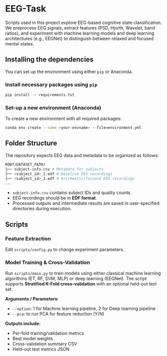# EEG-Task

Scripts used in this project explore EEG-based cognitive state classification. We preprocess EEG signals, extract features (PSD, Hjorth, Wavelet, band ratios), and experiment with machine learning models and deep learning architectures (e.g., EEGNet) to distinguish between relaxed and focused mental states.

## Installing the dependencies

You can set up the environment using either `pip` or Anaconda.

### Install necessary packages using `pip`

```bash
pip install -r requirements.txt
```

### Set-up a new environment (Anaconda)

To create a new environment with all required packages:

```bash
conda env create --name <your-envname> --file=environment.yml
```

## Folder Structure

The repository expects EEG data and metadata to be organized as follows:
```bash
ROOT/DATASET_PATH/
├── subject-info.csv # Metadata for subjects
├── <subject_id>_1.edf # Baseline EEG recordings
├── <subject_id>_2.edf # Arithmetic/focused EEG recordings
...
```

- `subject-info.csv` contains subject IDs and quality counts.  
- EEG recordings should be in **EDF format**.  
- Processed outputs and intermediate results are saved in user-specified directories during execution.

## Scripts

### Feature Extraction

Edit `scripts/config.py` to change experiment parameters.

### Model Training & Cross-Validation

Run `scripts/main.py` to train models using either classical machine learning algorithms (ET, RF, SVM, MLP) or deep learning (EEGNet). The script supports **Stratified K-Fold cross-validation** with an optional held-out test set.

**Arguments / Parameters:**
- `--option`: 1 for Machine learning pipeline, 2 for Deep learning pipeline
- `--pca`: to run PCA for feature reduction (Y/N)

**Outputs include:**
- Per-fold training/validation metrics  
- Best model weights  
- Cross-validation summary CSV  
- Held-out test metrics JSON 
